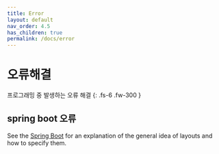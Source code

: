 ```yaml
---
title: Error
layout: default
nav_order: 4.5
has_children: true
permalink: /docs/error
---
```


# 오류해결

프로그래밍 중 발생하는 오류 해결
{: .fs-6 .fw-300 }

## spring boot 오류

See the [Spring Boot] for an explanation of the general idea of layouts and how to specify them.

[Spring Boot]: https://zhaocaiq.github.io/docs/error/minimal "Spring Boot"